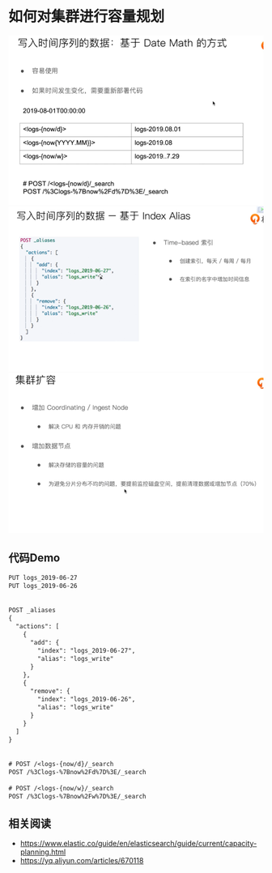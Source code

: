 # 如何对集群进行容量规划
![](0.png)
![](1.png)
![](2.png)

## 代码Demo

```
PUT logs_2019-06-27
PUT logs_2019-06-26


POST _aliases
{
  "actions": [
    {
      "add": {
        "index": "logs_2019-06-27",
        "alias": "logs_write"
      }
    },
    {
      "remove": {
        "index": "logs_2019-06-26",
        "alias": "logs_write"
      }
    }
  ]
}


# POST /<logs-{now/d}/_search
POST /%3Clogs-%7Bnow%2Fd%7D%3E/_search

# POST /<logs-{now/w}/_search
POST /%3Clogs-%7Bnow%2Fw%7D%3E/_search

```
## 相关阅读
- https://www.elastic.co/guide/en/elasticsearch/guide/current/capacity-planning.html
- https://yq.aliyun.com/articles/670118
